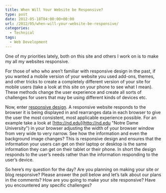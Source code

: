 ```yaml
---
title: When Will Your Website be Responsive?
type: post
date: 2012-05-18T04:00:00+00:00
url: /2012/05/when-will-your-website-be-responsive/
categories:
  - Technical
tags:
  - Web Development
---
```


One of my priorities lately, both on this site and others I work on is to make my all my websites responsive.

For those of who who aren’t familiar with responsive design in the past, if you wanted a mobile version of your website you used add-ons, themes, and other tricks to create a completely different version of your site for mobile users (take a look at this site on your phone to see what I mean). These methods change the user experience and create all sorts of challenges for users that may be using different kinds of devices etc.

Now, enter [responsive design](http://en.wikipedia.org/wiki/Responsive_Web_Design "Responsive design on Wikipedia"). A responsive website responds to the browser it is being displayed in and rearranges data in each browser to give the user the most consistent, most applicable experience possible. For an example take a look at [http://nd.edu](http://nd.edu "Notre Dame University") in your browser adjusting the width of your browser window from very wide to very narrow. See how the information and even the background image changes? This is responsive design and ensures that the information your users can get on their laptop or desktop is the same information they can get on their tablet or their phone. In short the design responds to the user’s needs rather than the information responding to the user’s device.

So here’s my question for the day? Are you planning on making your site or blog responsive? Please answer the poll below and let’s talk about our plans in the comments? How are you going to make your site responsive? Have you encountered any specific challenges?